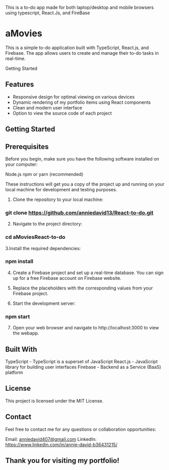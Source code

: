 This is a to-do app made for both laptop/desktop and mobile browsers using typescript, React.Js, and FireBase

# aMovies
This is a simple to-do application built with TypeScript, React.js, and Firebase. The app allows users to create and manage their to-do tasks in real-time.

Getting Started


## Features
- Responsive design for optimal viewing on various devices
- Dynamic rendering of my portfolio items using React components
- Clean and modern user interface
- Option to view the source code of each project

## Getting Started

## Prerequisites
Before you begin, make sure you have the following software installed on your computer:

Node.js
npm or yarn (recommended)

These instructions will get you a copy of the project up and running on your local machine for development and testing purposes.

1. Clone the repository to your local machine:

### git clone https://github.com/anniedavid13/React-to-do.git


2. Navigate to the project directory:

### cd aMoviesReact-to-do

3.Install the required dependencies:

### npm install

4. Create a Firebase project and set up a real-time database. You can sign up for a free Firebase account on Firebase website.

5. Replace the placeholders with the corresponding values from your Firebase project.

6. Start the development server:

### npm start

7. Open your web browser and navigate to http://localhost:3000 to view the webapp.



## Built With
TypeScript - TypeScript is a superset of JavaScript
React.js - JavaScript library for building user interfaces
Firebase - Backend as a Service (BaaS) platform

## License
This project is licensed under the MIT License.


## Contact
Feel free to contact me for any questions or collaboration opportunities:

Email: anniedavid407@gmail.com
LinkedIn: https://www.linkedin.com/in/annie-david-b36431215/


## Thank you for visiting my portfolio!


